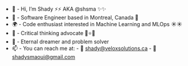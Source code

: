 - 👋  - Hi, I’m Shady ⚡️⚡️ AKA @shsma ✨✨
- 🍁  - Software Engineer based in Montreal, Canada 🍁
- 🌍  - Code enthusiast interested in Machine Learning and MLOps ☀️☀️
- 🌱  - Critical thinking advocate 💫⭐️🌟
- 💞️  - Eternal dreamer and problem solver
- 📫  - You can reach me at: 
                - 🤖 shady@veloxsolutions.ca 
                - 🤖 shadysmaoui@gmail.com
               
<!---
shsma/shsma is a ✨ special ✨ repository because its `README.md` (this file) appears on your GitHub profile.
You can click the Preview link to take a look at your changes.
--->
